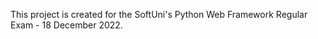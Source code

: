 This project is created for the SoftUni's Python Web Framework Regular Exam - 18 December 2022.    




